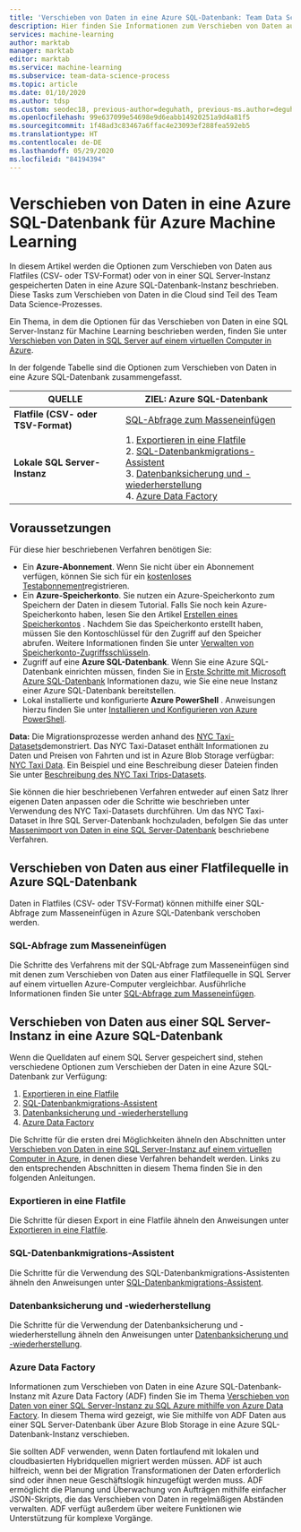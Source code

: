 ```yaml
---
title: 'Verschieben von Daten in eine Azure SQL-Datenbank: Team Data Science-Prozess'
description: Hier finden Sie Informationen zum Verschieben von Daten aus Flatfiles (CSV- oder TSV-Formate) oder von in einer SQL Server-Instanz gespeicherten Daten in eine Azure SQL-Datenbank-Instanz.
services: machine-learning
author: marktab
manager: marktab
editor: marktab
ms.service: machine-learning
ms.subservice: team-data-science-process
ms.topic: article
ms.date: 01/10/2020
ms.author: tdsp
ms.custom: seodec18, previous-author=deguhath, previous-ms.author=deguhath
ms.openlocfilehash: 99e637099e54698e9d6eabb14920251a9d4a81f5
ms.sourcegitcommit: 1f48ad3c83467a6ffac4e23093ef288fea592eb5
ms.translationtype: HT
ms.contentlocale: de-DE
ms.lasthandoff: 05/29/2020
ms.locfileid: "84194394"
---
```

# <a name="move-data-to-an-azure-sql-database-for-azure-machine-learning"></a>Verschieben von Daten in eine Azure SQL-Datenbank für Azure Machine Learning

In diesem Artikel werden die Optionen zum Verschieben von Daten aus Flatfiles (CSV- oder TSV-Format) oder von in einer SQL Server-Instanz gespeicherten Daten in eine Azure SQL-Datenbank-Instanz beschrieben. Diese Tasks zum Verschieben von Daten in die Cloud sind Teil des Team Data Science-Prozesses.

Ein Thema, in dem die Optionen für das Verschieben von Daten in eine SQL Server-Instanz für Machine Learning beschrieben werden, finden Sie unter [Verschieben von Daten in SQL Server auf einem virtuellen Computer in Azure](move-sql-server-virtual-machine.md).

In der folgende Tabelle sind die Optionen zum Verschieben von Daten in eine Azure SQL-Datenbank zusammengefasst.

| <b>QUELLE</b> | <b>ZIEL: Azure SQL-Datenbank</b> |
| --- | --- |
| <b>Flatfile (CSV- oder TSV-Format)</b> |[SQL-Abfrage zum Masseneinfügen](#bulk-insert-sql-query) |
| <b>Lokale SQL Server-Instanz</b> |1. [Exportieren in eine Flatfile](#export-flat-file)<br> 2. [SQL-Datenbankmigrations-Assistent](#insert-tables-bcp)<br> 3. [Datenbanksicherung und -wiederherstellung](#db-migration)<br> 4. [Azure Data Factory](#adf) |

## <a name="prerequisites"></a><a name="prereqs"></a>Voraussetzungen
Für diese hier beschriebenen Verfahren benötigen Sie:

* Ein **Azure-Abonnement**. Wenn Sie nicht über ein Abonnement verfügen, können Sie sich für ein [kostenloses Testabonnement](https://azure.microsoft.com/pricing/free-trial/)registrieren.
* Ein **Azure-Speicherkonto**. Sie nutzen ein Azure-Speicherkonto zum Speichern der Daten in diesem Tutorial. Falls Sie noch kein Azure-Speicherkonto haben, lesen Sie den Artikel [Erstellen eines Speicherkontos](../../storage/common/storage-account-create.md) . Nachdem Sie das Speicherkonto erstellt haben, müssen Sie den Kontoschlüssel für den Zugriff auf den Speicher abrufen. Weitere Informationen finden Sie unter [Verwalten von Speicherkonto-Zugriffsschlüsseln](../../storage/common/storage-account-keys-manage.md).
* Zugriff auf eine **Azure SQL-Datenbank**. Wenn Sie eine Azure SQL-Datenbank einrichten müssen, finden Sie in [Erste Schritte mit Microsoft Azure SQL-Datenbank](../../sql-database/sql-database-get-started.md) Informationen dazu, wie Sie eine neue Instanz einer Azure SQL-Datenbank bereitstellen.
* Lokal installierte und konfigurierte **Azure PowerShell** . Anweisungen hierzu finden Sie unter [Installieren und Konfigurieren von Azure PowerShell](/powershell/azure/overview).

**Data:** Die Migrationsprozesse werden anhand des [NYC Taxi-Datasets](https://chriswhong.com/open-data/foil_nyc_taxi/)demonstriert. Das NYC Taxi-Dataset enthält Informationen zu Daten und Preisen von Fahrten und ist in Azure Blob Storage verfügbar: [NYC Taxi Data](https://www.andresmh.com/nyctaxitrips/). Ein Beispiel und eine Beschreibung dieser Dateien finden Sie unter [Beschreibung des NYC Taxi Trips-Datasets](sql-walkthrough.md#dataset).

Sie können die hier beschriebenen Verfahren entweder auf einen Satz Ihrer eigenen Daten anpassen oder die Schritte wie beschrieben unter Verwendung des NYC Taxi-Datasets durchführen. Um das NYC Taxi-Dataset in Ihre SQL Server-Datenbank hochzuladen, befolgen Sie das unter [Massenimport von Daten in eine SQL Server-Datenbank](sql-walkthrough.md#dbload) beschriebene Verfahren.

## <a name="moving-data-from-a-flat-file-source-to-an-azure-sql-database"></a><a name="file-to-azure-sql-database"></a> Verschieben von Daten aus einer Flatfilequelle in Azure SQL-Datenbank
Daten in Flatfiles (CSV- oder TSV-Format) können mithilfe einer SQL-Abfrage zum Masseneinfügen in Azure SQL-Datenbank verschoben werden.

### <a name="bulk-insert-sql-query"></a><a name="bulk-insert-sql-query"></a> SQL-Abfrage zum Masseneinfügen
Die Schritte des Verfahrens mit der SQL-Abfrage zum Masseneinfügen sind mit denen zum Verschieben von Daten aus einer Flatfilequelle in SQL Server auf einem virtuellen Azure-Computer vergleichbar. Ausführliche Informationen finden Sie unter [SQL-Abfrage zum Masseneinfügen](move-sql-server-virtual-machine.md#insert-tables-bulkquery).

## <a name="moving-data-from-sql-server-to-an-azure-sql-database"></a><a name="sql-on-prem-to-sazure-sql-database"></a> Verschieben von Daten aus einer SQL Server-Instanz in eine Azure SQL-Datenbank
Wenn die Quelldaten auf einem SQL Server gespeichert sind, stehen verschiedene Optionen zum Verschieben der Daten in eine Azure SQL-Datenbank zur Verfügung:

1. [Exportieren in eine Flatfile](#export-flat-file)
2. [SQL-Datenbankmigrations-Assistent](#insert-tables-bcp)
3. [Datenbanksicherung und -wiederherstellung](#db-migration)
4. [Azure Data Factory](#adf)

Die Schritte für die ersten drei Möglichkeiten ähneln den Abschnitten unter [Verschieben von Daten in eine SQL Server-Instanz auf einem virtuellen Computer in Azure](move-sql-server-virtual-machine.md), in denen diese Verfahren behandelt werden. Links zu den entsprechenden Abschnitten in diesem Thema finden Sie in den folgenden Anleitungen.

### <a name="export-to-flat-file"></a><a name="export-flat-file"></a>Exportieren in eine Flatfile
Die Schritte für diesen Export in eine Flatfile ähneln den Anweisungen unter [Exportieren in eine Flatfile](move-sql-server-virtual-machine.md#export-flat-file).

### <a name="sql-database-migration-wizard"></a><a name="insert-tables-bcp"></a>SQL-Datenbankmigrations-Assistent
Die Schritte für die Verwendung des SQL-Datenbankmigrations-Assistenten ähneln den Anweisungen unter [SQL-Datenbankmigrations-Assistent](move-sql-server-virtual-machine.md#sql-migration).

### <a name="database-back-up-and-restore"></a><a name="db-migration"></a>Datenbanksicherung und -wiederherstellung
Die Schritte für die Verwendung der Datenbanksicherung und -wiederherstellung ähneln den Anweisungen unter [Datenbanksicherung und -wiederherstellung](move-sql-server-virtual-machine.md#sql-backup).

### <a name="azure-data-factory"></a><a name="adf"></a>Azure Data Factory
Informationen zum Verschieben von Daten in eine Azure SQL-Datenbank-Instanz mit Azure Data Factory (ADF) finden Sie im Thema [Verschieben von Daten von einer SQL Server-Instanz zu SQL Azure mithilfe von Azure Data Factory](move-sql-azure-adf.md). In diesem Thema wird gezeigt, wie Sie mithilfe von ADF Daten aus einer SQL Server-Datenbank über Azure Blob Storage in eine Azure SQL-Datenbank-Instanz verschieben.

Sie sollten ADF verwenden, wenn Daten fortlaufend mit lokalen und cloudbasierten Hybridquellen migriert werden müssen.  ADF ist auch hilfreich, wenn bei der Migration Transformationen der Daten erforderlich sind oder ihnen neue Geschäftslogik hinzugefügt werden muss. ADF ermöglicht die Planung und Überwachung von Aufträgen mithilfe einfacher JSON-Skripts, die das Verschieben von Daten in regelmäßigen Abständen verwalten. ADF verfügt außerdem über weitere Funktionen wie Unterstützung für komplexe Vorgänge.

